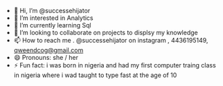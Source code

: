 - 👋 Hi, I’m @successehijator
- 👀 I’m interested in Analytics
- 🌱 I’m currently learning Sql
- 💞️ I’m looking to collaborate on projects to displsy my knowledge 
- 📫 How to reach me . @successehijator on instagram , 4436195149, qweendcog@gmail.com
- 😄 Pronouns: she / her
- ⚡ Fun fact: i was born in nigeria and had my first computer traing class in nigeria where i wad taught to type fast at the age of 10

<!---
successehijator/successehijator is a ✨ special ✨ repository because its `README.md` (this file) appears on your GitHub profile.
You can click the Preview link to take a look at your changes.
--->
